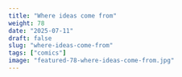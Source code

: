 ```yaml
---
title: "Where ideas come from"
weight: 78
date: "2025-07-11"
draft: false
slug: "where-ideas-come-from"
tags: ["comics"]
image: "featured-78-where-ideas-come-from.jpg"
---
```


